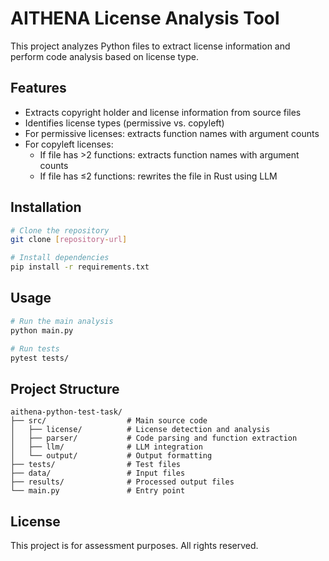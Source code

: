 # AITHENA License Analysis Tool

This project analyzes Python files to extract license information and perform code analysis based on license type.

## Features

- Extracts copyright holder and license information from source files
- Identifies license types (permissive vs. copyleft)
- For permissive licenses: extracts function names with argument counts
- For copyleft licenses:
  - If file has >2 functions: extracts function names with argument counts
  - If file has ≤2 functions: rewrites the file in Rust using LLM

## Installation

```bash
# Clone the repository
git clone [repository-url]

# Install dependencies
pip install -r requirements.txt
```

## Usage

```bash
# Run the main analysis
python main.py

# Run tests
pytest tests/
```

## Project Structure

```
aithena-python-test-task/
├── src/                  # Main source code
│   ├── license/          # License detection and analysis
│   ├── parser/           # Code parsing and function extraction
│   ├── llm/              # LLM integration
│   └── output/           # Output formatting
├── tests/                # Test files
├── data/                 # Input files
├── results/              # Processed output files
└── main.py               # Entry point
```

## License

This project is for assessment purposes. All rights reserved.